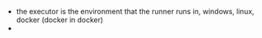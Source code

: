 - the executor is the environment that the runner runs in, windows, linux, docker (docker in docker)
- 